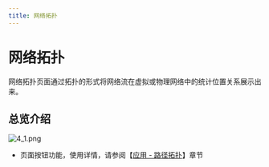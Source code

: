 ```yaml
---
title: 网络拓扑
---
```


# 网络拓扑

网络拓扑页面通过拓扑的形式将网络流在虚拟或物理网络中的统计位置关系展示出来。

## 总览介绍

![4_1.png](https://yunshan-guangzhou.oss-cn-beijing.aliyuncs.com/pub/pic/20230920650ac4d081034.png)

- 页面按钮功能，使用详情，请参阅【[应用 - 路径拓扑](../07-application/04-path_topology.md)】章节
  